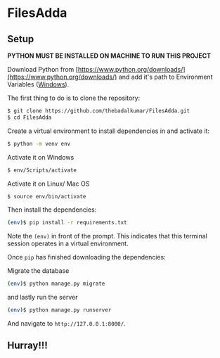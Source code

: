 # FilesAdda

## Setup

**PYTHON MUST BE INSTALLED ON MACHINE TO RUN THIS PROJECT**

Download Python from [https://www.python.org/downloads/](https://www.python.org/downloads/) and add it's path to Environment Variables ([Windows](https://www.educative.io/answers/how-to-add-python-to-path-variable-in-windows)).

The first thing to do is to clone the repository:

```sh
$ git clone https://github.com/thebadalkumar/FilesAdda.git
$ cd FilesAdda
```

Create a virtual environment to install dependencies in and activate it:

```sh
$ python -m venv env
```
Activate it on Windows

```sh
$ env/Scripts/activate
```
Activate it on Linux/ Mac OS

```sh
$ source env/bin/activate
```
Then install the dependencies:

```sh
(env)$ pip install -r requirements.txt
```
Note the `(env)` in front of the prompt. This indicates that this terminal
session operates in a virtual environment.

Once `pip` has finished downloading the dependencies:

Migrate the database

```sh
(env)$ python manage.py migrate
```
and lastly run the server
```sh
(env)$ python manage.py runserver
```
And navigate to `http://127.0.0.1:8000/`.

## Hurray!!!